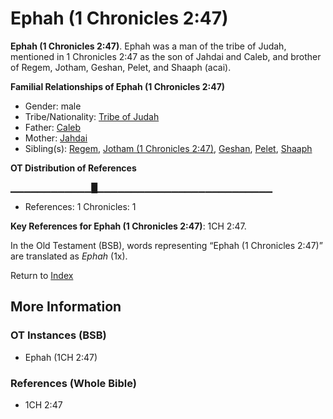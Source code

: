 # Ephah (1 Chronicles 2:47)
**Ephah (1 Chronicles 2:47)**. 
Ephah was a man of the tribe of Judah, mentioned in 1 Chronicles 2:47 as the son of Jahdai and Caleb, and brother of Regem, Jotham, Geshan, Pelet, and Shaaph (acai). 




**Familial Relationships of Ephah (1 Chronicles 2:47)**


* Gender: male
* Tribe/Nationality: [Tribe of Judah](../../../groups/md/acai/Judah.md)
* Father: [Caleb](Caleb.2.md)
* Mother: [Jahdai](Jahdai.md)
* Sibling(s): [Regem](Regem.md), [Jotham (1 Chronicles 2:47)](Jotham.3.md), [Geshan](Geshan.md), [Pelet](Pelet.md), [Shaaph](Shaaph.md)


**OT Distribution of References**

▁▁▁▁▁▁▁▁▁▁▁▁█▁▁▁▁▁▁▁▁▁▁▁▁▁▁▁▁▁▁▁▁▁▁▁▁▁▁
* References: 1 Chronicles: 1



**Key References for Ephah (1 Chronicles 2:47)**: 
1CH 2:47. 


In the Old Testament (BSB), words representing “Ephah (1 Chronicles 2:47)” are translated as 
*Ephah* (1x). 




Return to [Index](00-Index.md)

## More Information

### OT Instances (BSB)

* Ephah (1CH 2:47)



### References (Whole Bible)

* 1CH 2:47



